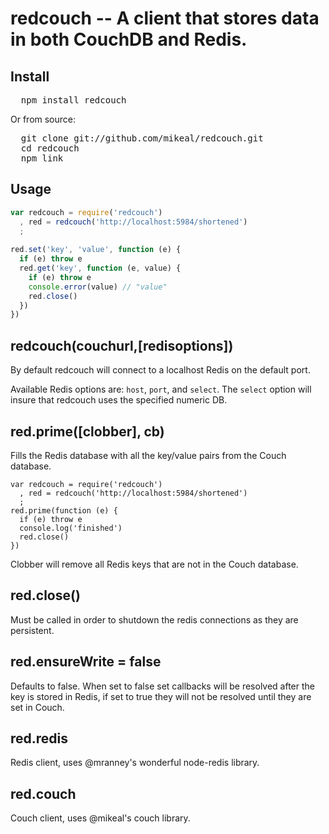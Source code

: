 # redcouch -- A client that stores data in both CouchDB and Redis.

## Install

<pre>
  npm install redcouch
</pre>

Or from source:

<pre>
  git clone git://github.com/mikeal/redcouch.git 
  cd redcouch
  npm link
</pre>

## Usage

```javascript
var redcouch = require('redcouch')
  , red = redcouch('http://localhost:5984/shortened')
  ;
  
red.set('key', 'value', function (e) {
  if (e) throw e
  red.get('key', function (e, value) {
    if (e) throw e
    console.error(value) // "value"
    red.close()
  })
})
```

## redcouch(couchurl,[redisoptions])

By default redcouch will connect to a localhost Redis on the default port.

Available Redis options are: `host`, `port`, and `select`. The `select` option will insure that redcouch uses the specified numeric DB.

## red.prime([clobber], cb)

Fills the Redis database with all the key/value pairs from the Couch database.

```
var redcouch = require('redcouch')
  , red = redcouch('http://localhost:5984/shortened')
  ;
red.prime(function (e) {
  if (e) throw e
  console.log('finished')
  red.close()
})
```

Clobber will remove all Redis keys that are not in the Couch database.

## red.close()

Must be called in order to shutdown the redis connections as they are persistent.

## red.ensureWrite = false

Defaults to false. When set to false set callbacks will be resolved after the key is stored in Redis, if set to true they will not be resolved until they are set in Couch.

## red.redis

Redis client, uses @mranney's wonderful node-redis library.

## red.couch

Couch client, uses @mikeal's couch library.